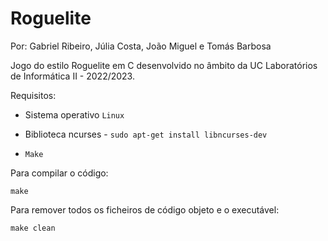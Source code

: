 # Roguelite
Por: Gabriel Ribeiro, Júlia Costa, João Miguel e Tomás Barbosa

Jogo do estilo Roguelite em C desenvolvido no âmbito da UC Laboratórios de Informática II - 2022/2023.

Requisitos:

+ Sistema operativo `Linux`

+ Biblioteca ncurses - `sudo apt-get install libncurses-dev`

+ `Make`

Para compilar o código:

	make

Para remover todos os ficheiros de código objeto e o executável:

	make clean
